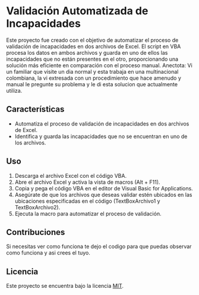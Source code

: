 # Validación Automatizada de Incapacidades

Este proyecto fue creado con el objetivo de automatizar el proceso de validación de incapacidades en dos archivos de Excel. El script en VBA procesa los datos en ambos archivos y guarda en uno de ellos las incapacidades que no están presentes en el otro, proporcionando una solución más eficiente en comparación con el proceso manual.
Anectota:
Vi un familiar que visite un dia normal y esta trabaja en una multinacional colombiana, la vi extresada con un procedimiento que hace amenudo y manual le pregunte su problema y le di esta solucion que actualmente utiliza.

## Características

- Automatiza el proceso de validación de incapacidades en dos archivos de Excel.
- Identifica y guarda las incapacidades que no se encuentran en uno de los archivos.


## Uso

1. Descarga el archivo Excel con el código VBA.
2. Abre el archivo Excel y activa la vista de macros (Alt + F11).
3. Copia y pega el código VBA en el editor de Visual Basic for Applications.
4. Asegúrate de que los archivos que deseas validar estén ubicados en las ubicaciones especificadas en el código (TextBoxArchivo1 y TextBoxArchivo2).
5. Ejecuta la macro para automatizar el proceso de validación.

## Contribuciones

Si necesitas ver como funciona te dejo el codigo para que puedas observar como funciona y asi crees el tuyo.

## Licencia

Este proyecto se encuentra bajo la licencia [MIT](LICENSE).

